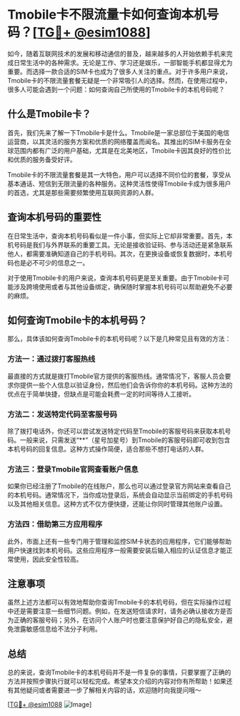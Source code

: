 # Tmobile卡不限流量卡如何查询本机号码？[[TG💪+ @esim1088](https://t.me/s/esim1088)]

如今，随着互联网技术的发展和移动通信的普及，越来越多的人开始依赖手机来完成日常生活中的各种需求。无论是工作、学习还是娱乐，一部智能手机都显得尤为重要。而选择一款合适的SIM卡也成为了很多人关注的重点。对于许多用户来说，Tmobile卡的不限流量套餐无疑是一个非常吸引人的选择。然而，在使用过程中，很多人可能会遇到一个问题：如何查询自己所使用的Tmobile卡的本机号码呢？

## 什么是Tmobile卡？

首先，我们先来了解一下Tmobile卡是什么。Tmobile是一家总部位于美国的电信运营商，以其灵活的服务方案和优质的网络覆盖而闻名。其推出的SIM卡服务在全球范围内都有广泛的用户基础，尤其是在北美地区，Tmobile卡因其良好的性价比和优质的服务备受好评。

Tmobile卡的不限流量套餐是其一大特色，用户可以选择不同价位的套餐，享受从基本通话、短信到无限流量的各种服务。这种灵活性使得Tmobile卡成为很多用户的首选，尤其是那些需要频繁使用互联网资源的人群。

## 查询本机号码的重要性

在日常生活中，查询本机号码看似是一件小事，但实际上它却非常重要。首先，本机号码是我们与外界联系的重要工具。无论是接收验证码、参与活动还是紧急联系他人，都需要准确知道自己的手机号码。其次，在更换设备或恢复数据时，本机号码也是必不可少的信息之一。

对于使用Tmobile卡的用户来说，查询本机号码更是至关重要。由于Tmobile卡可能涉及跨境使用或者与其他设备绑定，确保随时掌握本机号码可以帮助避免不必要的麻烦。

## 如何查询Tmobile卡的本机号码？

那么，具体该如何查询Tmobile卡的本机号码呢？以下是几种常见且有效的方法：

### 方法一：通过拨打客服热线

最直接的方式就是拨打Tmobile官方提供的客服热线。通常情况下，客服人员会要求你提供一些个人信息以验证身份，然后他们会告诉你你的本机号码。这种方法的优点在于简单快捷，但缺点是可能会耗费一定的时间等待人工接听。

### 方法二：发送特定代码至客服号码

除了拨打电话外，你还可以尝试发送特定代码至Tmobile的客服号码来获取本机号码。一般来说，只需发送“**”（星号加星号）到Tmobile的客服号码即可收到包含本机号码的回复信息。这种方式操作简便，适合那些不想打电话的人群。

### 方法三：登录Tmobile官网查看账户信息

如果你已经注册了Tmobile的在线账户，那么也可以通过登录官方网站来查看自己的本机号码。通常情况下，当你成功登录后，系统会自动显示当前绑定的手机号码以及其他相关信息。这种方式不仅方便快捷，还能让你同时管理其他账户设置。

### 方法四：借助第三方应用程序

此外，市面上还有一些专门用于管理和监控SIM卡状态的应用程序，它们能够帮助用户快速找到本机号码。这些应用程序一般需要安装后输入相应的认证信息才能正常使用，因此安全性较高。

## 注意事项

虽然上述方法都可以有效地帮助你查询Tmobile卡的本机号码，但在实际操作过程中还是需要注意一些细节问题。例如，在发送短信请求时，请务必确认接收方是否为正确的客服号码；另外，在访问个人账户时也要注意保护好自己的隐私安全，避免泄露敏感信息给不法分子利用。

## 总结

总的来说，查询Tmobile卡的本机号码并不是一件复杂的事情，只要掌握了正确的方法并按照步骤执行就可以轻松完成。希望本文介绍的内容对你有所帮助！如果还有其他疑问或者需要进一步了解相关内容的话，欢迎随时向我提问哦～

[[TG💪+ @esim1088](https://t.me/s/esim1088) ![Image](https://i.postimg.cc/4NQfJmqS/Snipaste-2025-05-13-00-14-12.png)]